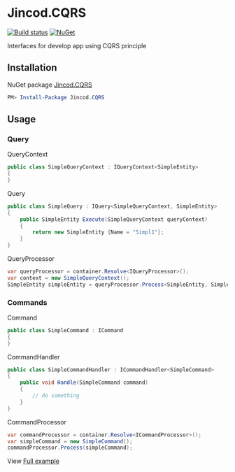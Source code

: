 # Jincod.CQRS

[![Build status](https://ci.appveyor.com/api/projects/status/mieoljc0aj53765m?svg=true)](https://ci.appveyor.com/project/jincod/jincod-cqrs)
[![NuGet](https://img.shields.io/nuget/v/jincod.cqrs.svg)](https://www.nuget.org/packages/Jincod.CQRS)

Interfaces for develop app using CQRS principle

## Installation

NuGet package [Jincod.CQRS](https://www.nuget.org/packages/Jincod.CQRS)

```PowerShell
PM> Install-Package Jincod.CQRS
```

## Usage

### Query

QueryContext

```csharp
public class SimpleQueryContext : IQueryContext<SimpleEntity>
{
}
```

Query

```csharp
public class SimpleQuery : IQuery<SimpleQueryContext, SimpleEntity>
{
    public SimpleEntity Execute(SimpleQueryContext queryContext)
    {
        return new SimpleEntity {Name = "Simpl1"};
    }
}
```

QueryProcessor

```csharp
var queryProcessor = container.Resolve<IQueryProcessor>();
var context = new SimpleQueryContext();
SimpleEntity simpleEntity = queryProcessor.Process<SimpleEntity, SimpleQueryContext>(context);
```

### Commands

Command

```csharp
public class SimpleCommand : ICommand
{
}
```

CommandHandler

```csharp
public class SimpleCommandHandler : ICommandHandler<SimpleCommand>
{
    public void Handle(SimpleCommand command)
    {
        // do something
    }
}
```

CommandProcessor

```csharp
var commandProcessor = container.Resolve<ICommandProcessor>();
var simpleCommand = new SimpleCommand();
commandProcessor.Process(simpleCommand);
```

View [Full example](https://github.com/jincod/Jincod.CQRS/tree/master/Example)
